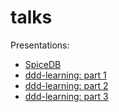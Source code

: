 # talks

Presentations:

- [SpiceDB](spicedb/slides.md)
- [ddd-learning: part 1](ddd-learning-part-1/slides.md)
- [ddd-learning: part 2](ddd-learning-part-2/slides.md)
- [ddd-learning: part 3](ddd-learning-part-3/slides.md)
